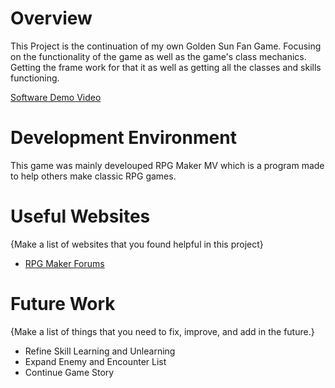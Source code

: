 # Overview

This Project is the continuation of my own Golden Sun Fan Game. Focusing on the functionality of the game as well as the game's
class mechanics. Getting the frame work for that it as well as getting all the classes and skills functioning.

[Software Demo Video](http://youtu.be/RMbXnxM00ZU)

# Development Environment

This game was mainly develouped RPG Maker MV which is a program made to help others make classic RPG games.

# Useful Websites

{Make a list of websites that you found helpful in this project}
* [RPG Maker Forums](https://forums.rpgmakerweb.com/index.php)

# Future Work

{Make a list of things that you need to fix, improve, and add in the future.}
* Refine Skill Learning and Unlearning
* Expand Enemy and Encounter List
* Continue Game Story